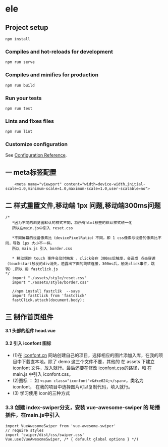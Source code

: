 # ele

## Project setup
```
npm install
```

### Compiles and hot-reloads for development
```
npm run serve
```

### Compiles and minifies for production
```
npm run build
```

### Run your tests
```
npm run test
```

### Lints and fixes files
```
npm run lint
```

### Customize configuration
See [Configuration Reference](https://cli.vuejs.org/config/).

## 一 meta标签配置
```
    <meta name="viewport" content="width=device-width,initial-scale=1.0,minimum-scale=1.0,maximum-scale=1.0,user-scalable=no">
```
## 二 样式重置文件,移动端 1px 问题,移动端300ms问题
 ```
 /*
    *因为不同的浏览器默认的样式不同，将所有html标签的默认样式统一化
    所以在main.js中引入 reset.css

    *不同屏幕的设备像素比（devicePixelRatio）不同，即 1 css像素与设备的像素比不同，导致 1px 大小不一样。
    所以 main.js 引入 border.css

    * 移动端的 touch 事件会及时触发 ，click会在 300ms后触发，会造成 点击穿透（touchstart触发的div消失，透露出下面的跳转连接，300ms后，触发click事件，跳转）,所以 用 fastclick.js
 */
    import "./assets/style/reset.css"
    import "./assets/style/border.css"

    //npm install fastclik  --save
    import fastClick from 'fastclick'
    fastClick.attach(document.body);

 ```

 ## 三 制作首页组件 

#### 3.1 头部的组件 head.vue
#### 3.2 引入 iconfont 图标
 + (1)在 [iconfont.cn](https://www.iconfont.cn) 网站创建自己的项目，选择相应的图片添加入库，在我的项目中下载直本地。除了 demo 这三个文件不要，其他的 在 assets 下建立 iconfont 文件，放入就行。最后还要在修改 iconfont.css的路径，和 在 main.js 中引入 iconfont.css。
 + (2)图标 ： 如 ```<span class="iconfont">&#xe624;</span>```，类名为 iconfont， 在我的项目中选择图片可以复制代码，填入就行。
 + (3) 学习使用 icon的三种方式
### 3.3 创建 index-swiper分支，安装 vue-awesome-swiper 的 轮播插件，在main.js中引入
```
import VueAwesomeSwiper from 'vue-awesome-swiper'
// require styles
import 'swiper/dist/css/swiper.css'
Vue.use(VueAwesomeSwiper, /* { default global options } */)
```

